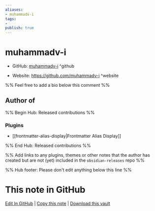 ```yaml
---
aliases:
- muhammadv-i
tags:
- 
publish: true
---
```


# muhammadv-i

- GitHub: [muhammadv-i](https://github.com/muhammadv-i/) ^github
<!-- - Discord: `@` ^discord-->
- Website: <https://github.com/muhammadv-i> ^website
<!-- - [[Publish sites|Publish site]]: <https://> ^publish-->

%% Feel free to add a bio below this comment %%


## Author of

%% Begin Hub: Released contributions %%
### Plugins
- [[frontmatter-alias-display|Frontmatter Alias Display]]

%% End Hub: Released contributions %%

%% Add links to any plugins, themes or other notes that the author has created but are not (yet) included in the `obsidian-releases` repo %%

<!--
### Unlisted plugins
-->

<!--
### Others
-->

<!--
## Sponsor this author
-->

<!-- - [[GitHub sponsors]]: [Sponsor @muhammadv-i on GitHub Sponsors](https://github.com/sponsors/muhammadv-i) ^github-sponsor-->
<!-- - [[Buy me a coffee]]: <https://> ^buy-me-a-coffee-->
<!-- - [[PayPal]]: <https://> ^paypal-->
<!-- - [[Patreon]]: <https://> ^patreon-->

<!--
## Follow this author
-->

<!-- - [[YouTube Channels|On YouTube]]: <https://> ^youtube-->
<!-- - Twitter: <https://> ^twitter-->
<!-- - ... -->

%% Hub footer: Please don't edit anything below this line %%

# This note in GitHub

<span class="git-footer">[Edit In GitHub](https://github.dev/obsidian-community/obsidian-hub/blob/main/01%20-%20Community/People/muhammadv-i.md "git-hub-edit-note") | [Copy this note](https://raw.githubusercontent.com/obsidian-community/obsidian-hub/main/01%20-%20Community/People/muhammadv-i.md "git-hub-copy-note") | [Download this vault](https://github.com/obsidian-community/obsidian-hub/archive/refs/heads/main.zip "git-hub-download-vault") </span>
